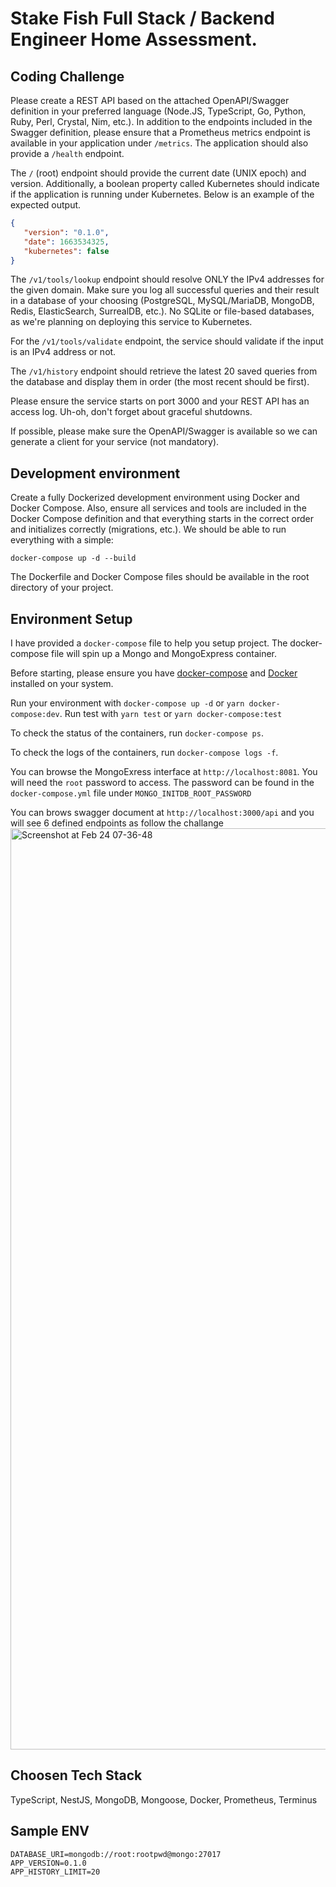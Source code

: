 # Stake Fish Full Stack / Backend Engineer Home Assessment.

## Coding Challenge

Please create a REST API based on the attached OpenAPI/Swagger definition in your preferred language (Node.JS, TypeScript, Go, Python, Ruby, Perl, Crystal, Nim, etc.). In addition to the endpoints included in the Swagger definition, please ensure that a Prometheus metrics endpoint is available in your application under `/metrics`. The application should also provide a `/health` endpoint.

The `/` (root) endpoint should provide the current date (UNIX epoch) and version. Additionally, a boolean property called Kubernetes should indicate if the application is running under Kubernetes. Below is an example of the expected output.

```json
{
   "version": "0.1.0",
   "date": 1663534325,
   "kubernetes": false
}
```

The `/v1/tools/lookup` endpoint should resolve ONLY the IPv4 addresses for the given domain. Make sure you log all successful queries and their result in a database of your choosing (PostgreSQL, MySQL/MariaDB, MongoDB, Redis, ElasticSearch, SurrealDB, etc.). No SQLite or file-based databases, as we're planning on deploying this service to Kubernetes.

For the `/v1/tools/validate` endpoint, the service should validate if the input is an IPv4 address or not.

The `/v1/history` endpoint should retrieve the latest 20 saved queries from the database and display them in order (the most recent should be first).

Please ensure the service starts on port 3000 and your REST API has an access log. Uh-oh, don't forget about graceful shutdowns.

If possible, please make sure the OpenAPI/Swagger is available so we can generate a client for your service (not mandatory).

## Development environment

Create a fully Dockerized development environment using Docker and Docker Compose. Also, ensure all services and tools are included in the Docker Compose definition and that everything starts in the correct order and initializes correctly (migrations, etc.). We should be able to run everything with a simple:

```
docker-compose up -d --build
```

The Dockerfile and Docker Compose files should be available in the root directory of your project.

## Environment Setup

I have provided a `docker-compose` file to help you setup project. The docker-compose file will spin up a Mongo and MongoExpress container.

Before starting, please ensure you have [docker-compose](https://docs.docker.com/compose/) and [Docker](https://www.docker.com/) installed on your system.

Run your environment with `docker-compose up -d` or `yarn docker-compose:dev`.
Run test with `yarn test` or `yarn docker-compose:test`

To check the status of the containers, run `docker-compose ps`.

To check the logs of the containers, run `docker-compose logs -f`.

You can browse the MongoExress interface at `http://localhost:8081`. You will need the `root` password to access. The password can be found in the `docker-compose.yml` file under `MONGO_INITDB_ROOT_PASSWORD`

You can brows swagger document at `http://localhost:3000/api` and you will see 6 defined endpoints as follow the challange
<img width="1474" alt="Screenshot at Feb 24 07-36-48" src="https://user-images.githubusercontent.com/54128071/221192187-49fa7e6e-2e4b-4fd7-b0c2-336fa4d7c90f.png">


## Choosen Tech Stack
TypeScript, NestJS, MongoDB, Mongoose, Docker, Prometheus, Terminus

## Sample ENV

```PORT=3000
DATABASE_URI=mongodb://root:rootpwd@mongo:27017
APP_VERSION=0.1.0
APP_HISTORY_LIMIT=20
```

